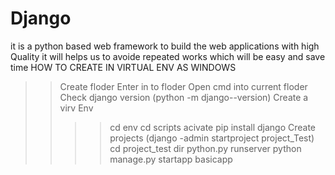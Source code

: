 # Django
it is a python based web framework to build the web applications with high Quality
it will helps us to avoide repeated works which will be  easy and save time
HOW TO CREATE IN VIRTUAL ENV AS WINDOWS
>>Create floder
>>Enter in to floder
>>Open cmd into current floder
>>Check django version (python -m  django--version)
>>Create a virv Env
>>>>cd env
>>>>cd scripts
>>>>acivate
>>>>pip install django
>>Create projects (django -admin startproject project_Test)
>>>>cd project_test
>>>>dir
>>>>python.py runserver
>>>>python manage.py startapp basicapp
